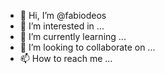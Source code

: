 - 👋 Hi, I’m @fabiodeos
- 👀 I’m interested in ...
- 🌱 I’m currently learning ...
- 💞️ I’m looking to collaborate on ...
- 📫 How to reach me ...

<!---
fabiodeos/fabiodeos is a ✨ special ✨ repository because its `README.md` (this file) appears on your GitHub profile.
You can click the Preview link to take a look at your changes.
--->
